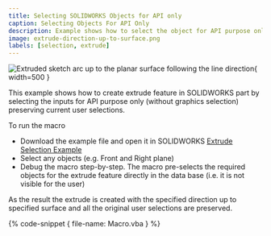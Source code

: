 ```yaml
---
title: Selecting SOLIDWORKS Objects for API only
caption: Selecting Objects For API Only
description: Example shows how to select the object for API purpose only (without graphics selection) preserving current user selections
image: extrude-direction-up-to-surface.png
labels: [selection, extrude]
---
```

![Extruded sketch arc up to the planar surface following the line direction](extrude-direction-up-to-surface.png){ width=500 }

This example shows how to create extrude feature in SOLIDWORKS part by selecting the inputs for API purpose only (without graphics selection) preserving current user selections.

To run the macro

* Download the example file and open it in SOLIDWORKS [Extrude Selection Example](extrude-selection-example.SLDPRT)
* Select any objects (e.g. Front and Right plane)
* Debug the macro step-by-step. The macro pre-selects the required objects for the extrude feature directly in the data base (i.e. it is not visible for the user)

As the result the extrude is created with the specified direction up to specified surface and all the original user selections are preserved.

{% code-snippet { file-name: Macro.vba } %}
